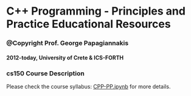 # C++ Programming - Principles and Practice Educational Resources

### @Copyright Prof. George Papagiannakis 

#### 2012-today, University of Crete & ICS-FORTH 

### cs150 Course Description
Please check the course syllabus: [CPP-PP.ipynb](./CPP-PP.ipynb) for more details. 
